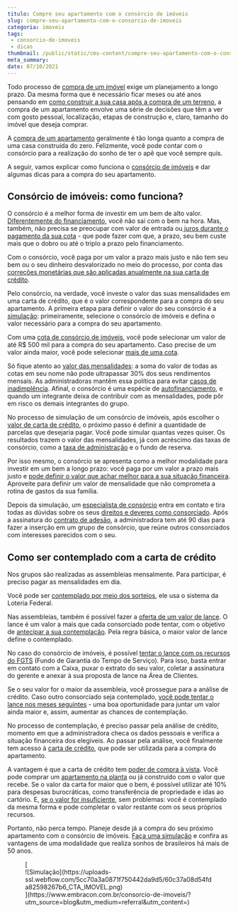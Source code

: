 ```yaml
---
titulo: Compre seu apartamento com o consórcio de imóveis
slug: compre-seu-apartamento-com-o-consorcio-de-imoveis
categoria: imoveis
tags:
 - consorcio-de-imoveis
 - dicas
thumbnail: /public/static/cms-content/compre-seu-apartamento-com-o-consorcio-de-imoveis.jpg
meta_summary: 
date: 07/10/2021
---
```

Todo processo de [compra de um imóvel](https://www.embracon.com.br/blog/8-dicas-compra-primeiro-imovel) exige um planejamento a longo prazo. Da mesma forma que é necessário ficar meses ou até anos pensando em [como construir a sua casa após a compra de um terreno](https://www.embracon.com.br/blog/como-construir-a-casa-dos-sonhos-guia-completo), a compra de um apartamento envolve uma série de decisões que têm a ver com gosto pessoal, localização, etapas de construção e, claro, tamanho do imóvel que deseja comprar.

A [compra de um apartamento](https://www.embracon.com.br/blog/como-fazer-a-compra-de-um-apartamento-a-vista-com-consorcio) geralmente é tão longa quanto a compra de uma casa construída do zero. Felizmente, você pode contar com o consórcio para a realização do sonho de ter o apê que você sempre quis.

A seguir, vamos explicar como funciona o [consórcio de imóveis](https://www.embracon.com.br/blog/como-funciona-consorcio-de-imoveis) e dar algumas dicas para a compra do seu apartamento.

Consórcio de imóveis: como funciona? 
-------------------------------------

O consórcio é a melhor forma de investir em um bem de alto valor. [Diferentemente do financiamento](https://www.embracon.com.br/blog/entenda-quais-sao-as-6-maiores-desvantagens-do-financiamento), você não sai com o bem na hora. Mas, também, não precisa se preocupar com valor de entrada ou[ juros durante o pagamento da sua cota](https://www.embracon.com.br/blog/consorcio-nao-tem-juros-entenda) - que pode fazer com que, a prazo, seu bem custe mais que o dobro ou até o triplo a prazo pelo financiamento.

Com o consórcio, você paga por um valor a prazo mais justo e não tem seu bem ou o seu dinheiro desvalorizado no meio do processo, por conta das [correções monetárias que são aplicadas anualmente na sua carta de crédito](https://www.embracon.com.br/blog/reajuste-do-consorcio-entenda).

Pelo consórcio, na verdade, você investe o valor das suas mensalidades em uma carta de crédito, que é o valor correspondente para a compra do seu apartamento. A primeira etapa para definir o valor do seu consórcio é a [simulação](https://www.embracon.com.br/blog/simulacao-de-consorcio): primeiramente, selecione o consórcio de imóveis e defina o valor necessário para a compra do seu apartamento.

Com uma [cota de consórcio de imóveis](https://www.embracon.com.br/blog/guia-completo-consorcio-imobiliario), você pode selecionar um valor de até R$ 500 mil para a compra do seu apartamento. Caso precise de um valor ainda maior, você pode selecionar [mais de uma cota](https://www.embracon.com.br/blog/afinal-posso-fazer-mais-de-um-consorcio-ao-mesmo-tempo-entenda).

Só fique atento ao [valor das mensalidades](https://www.embracon.com.br/blog/qual-o-valor-ideal-da-parcela-mensal-de-um-consorcio): a soma do valor de todas as cotas em seu nome não pode ultrapassar 30% dos seus rendimentos mensais. As administradoras mantêm essa política para evitar [casos de inadimplência](https://www.embracon.com.br/blog/nao-consigo-pagar-meu-consorcio-e-agora). Afinal, o consórcio é uma espécie de [autofinanciamento](https://www.embracon.com.br/blog/autofinanciamento-o-que-e-e-como-um-consorcio-pode-ajuda-lo), e quando um integrante deixa de contribuir com as mensalidades, pode pôr em risco os demais integrantes do grupo.

No processo de simulação de um consórcio de imóveis, após escolher o [valor de carta de crédito](https://www.embracon.com.br/blog/o-que-e-a-carta-de-credito-como-funciona-e-como-usar), o próximo passo é definir a quantidade de parcelas que desejaria pagar. Você pode simular quantas vezes quiser. Os resultados trazem o valor das mensalidades, já com acréscimo das taxas de consórcio, como a [taxa de administração](https://www.embracon.com.br/blog/como-funciona-a-taxa-de-administracao-de-um-consorcio) e o fundo de reserva.

Por isso mesmo, o consórcio se apresenta como a melhor modalidade para investir em um bem a longo prazo: você paga por um valor a prazo mais justo e [pode definir o valor que achar melhor para a sua situação financeira](https://www.embracon.com.br/blog/qual-o-valor-ideal-da-parcela-mensal-de-um-consorcio). Aproveite para definir um valor de mensalidade que não comprometa a rotina de gastos da sua família.

Depois da simulação, um [especialista de consórcio](https://www.embracon.com.br/blog/tudo-o-que-voce-precisa-saber-sobre-a-importancia-de-um-consultor-de-consorcio) entra em contato e tira todas as dúvidas sobre os seus [direitos e deveres como consorciado](https://www.embracon.com.br/blog/tire-todas-as-suas-duvidas-sobre-os-direitos-e-deveres-do-consorciado). Após a assinatura do [contrato de adesão](https://www.embracon.com.br/blog/saiba-o-que-avaliar-antes-de-assinar-um-contrato-de-consorcio), a administradora tem até 90 dias para fazer a inserção em um grupo de consórcio, que reúne outros consorciados com interesses parecidos com o seu.

Como ser contemplado com a carta de crédito 
--------------------------------------------

Nos grupos são realizadas as assembleias mensalmente. Para participar, é preciso pagar as mensalidades em dia.

Você pode ser [contemplado por meio dos sorteios](https://www.embracon.com.br/blog/assembleia-de-consorcio-como-funciona), ele usa o sistema da Loteria Federal.

Nas assembleias, também é possível fazer a [oferta de um valor de lance](https://www.embracon.com.br/blog/saiba-como-definir-o-valor-de-lance-para-ser-contemplado-mais-rapido). O lance é um valor a mais que cada consorciado pode tentar, com o objetivo de [antecipar a sua contemplação](https://www.embracon.com.br/blog/antecipar-um-consorcio-descubra-aqui). Pela regra básica, o maior valor de lance define o contemplado.

No caso do consórcio de imóveis, é possível [tentar o lance com os recursos do FGTS](https://www.embracon.com.br/blog/5-passos-para-voce-usar-o-fgts-no-consorcio-imobiliario) (Fundo de Garantia do Tempo de Serviço). Para isso, basta entrar em contato com a Caixa, puxar o extrato do seu valor, coletar a assinatura do gerente e anexar à sua proposta de lance na Área de Clientes.

Se o seu valor for o maior da assembleia, você prossegue para a análise de crédito. Caso outro consorciado seja contemplado, [você pode tentar o lance nos meses seguintes](https://www.embracon.com.br/blog/como-fazer-oferta-de-lance-em-consorcio) - uma boa oportunidade para juntar um valor ainda maior e, assim, aumentar as chances de contemplação.

No processo de contemplação, é preciso passar pela análise de crédito, momento em que a administradora checa os dados pessoais e verifica a situação financeira dos elegíveis. Ao passar pela análise, você finalmente tem acesso à [carta de crédito](https://www.embracon.com.br/blog/tudo-o-que-voce-precisa-saber-sobre-a-carta-de-credito-de-consorcios), que pode ser utilizada para a compra do apartamento.

A vantagem é que a carta de crédito tem [poder de compra à vista](https://www.embracon.com.br/blog/saiba-quais-sao-os-pontos-positivos-e-negativos-de-pagar-a-vista-e-parcelado). Você pode comprar um [apartamento na planta](https://www.embracon.com.br/blog/saiba-como-comprar-apartamento-na-planta-com-consorcio) ou já construído com o valor que recebe. Se o valor da carta for maior que o bem, é possível utilizar até 10% para despesas burocráticas, como transferência de propriedade e idas ao cartório. E, [se o valor for insuficiente](https://www.embracon.com.br/blog/e-possivel-comprar-um-bem-maior-do-que-minha-carta-de-credito-a-embracon-responde), sem problemas: você é contemplado da mesma forma e pode completar o valor restante com os seus próprios recursos.

Portanto, não perca tempo. Planeje desde já a compra do seu próximo apartamento com o consórcio de imóveis. [Faça uma simulação](https://www.embracon.com.br/consorcio-de-imoveis) e confira as vantagens de uma modalidade que realiza sonhos de brasileiros há mais de 50 anos.

<figure class="w-richtext-figure-type-image w-richtext-align-center">[<div>![Simulação](https://uploads-ssl.webflow.com/5cc70a3a0871f750442da9d5/60c37a08d54fda82598267b6_CTA_IMOVEL.png)</div>](https://www.embracon.com.br/consorcio-de-imoveis/?utm_source=blog&utm_medium=referral&utm_content=)</figure>
